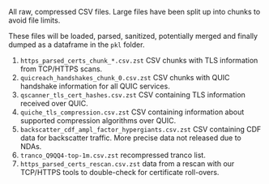 All raw, compressed CSV files. Large files have been split up into chunks to avoid file limits.

These files will be loaded, parsed, sanitized, potentially merged and finally dumped as a dataframe in the `pkl` folder.



1. `https_parsed_certs_chunk_*.csv.zst` CSV chunks with TLS information from TCP/HTTPS scans.
2. `quicreach_handshakes_chunk_0.csv.zst` CSV chunks with QUIC handshake information for all QUIC services.
3. `qscanner_tls_cert_hashes.csv.zst` CSV containing TLS information received over QUIC.
4. `quiche_tls_compression.csv.zst` CSV containing information about supported compression algorithms over QUIC.
5. `backscatter_cdf_ampl_factor_hypergiants.csv.zst` CSV containing CDF data for backscatter traffic. More precise data not released due to NDAs.
6.  `tranco_Q9QQ4-top-1m.csv.zst` recompressed tranco list.
7. `https_parsed_certs_rescan.csv.zst` data from a rescan with our TCP/HTTPS tools to double-check for certificate roll-overs.

